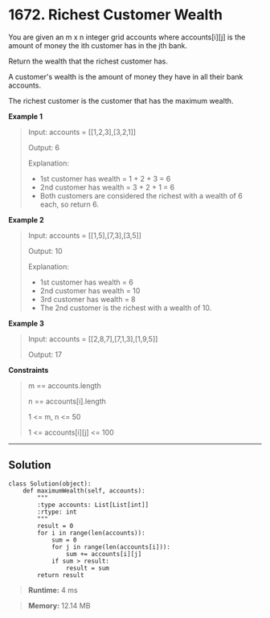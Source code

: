 # **1672. Richest Customer Wealth**

You are given an m x n integer grid accounts where accounts[i][j] is the amount of money the i​​​​​​​​​​​th​​​​ customer has in the j​​​​​​​​​​​th​​​​ bank. 

Return the wealth that the richest customer has.

A customer's wealth is the amount of money they have in all their bank accounts. 

The richest customer is the customer that has the maximum wealth.

**Example 1**
> Input: accounts = [[1,2,3],[3,2,1]]
>
>  Output: 6
>
>  Explanation:
>*   1st customer has wealth = 1 + 2 + 3 = 6
>*   2nd customer has wealth = 3 + 2 + 1 = 6
>*   Both customers are considered the richest with a wealth of 6 each, so return 6.


**Example 2**
> Input: accounts = [[1,5],[7,3],[3,5]]
> 
> Output: 10
>
> Explanation:
>* 1st customer has wealth = 6
>* 2nd customer has wealth = 10 
>* 3rd customer has wealth = 8
>* The 2nd customer is the richest with a wealth of 10.

**Example 3**
> Input: accounts = [[2,8,7],[7,1,3],[1,9,5]]
>
> Output: 17

**Constraints**
> m == accounts.length
> 
> n == accounts[i].length
>
> 1 <= m, n <= 50
>
> 1 <= accounts[i][j] <= 100


---
## **Solution**

```
class Solution(object):
    def maximumWealth(self, accounts):
        """
        :type accounts: List[List[int]]
        :rtype: int
        """
        result = 0
        for i in range(len(accounts)):
            sum = 0
            for j in range(len(accounts[i])):
                sum += accounts[i][j]  
            if sum > result:
                result = sum            
        return result
```

> **Runtime:** 4 ms

> **Memory:** 12.14 MB
